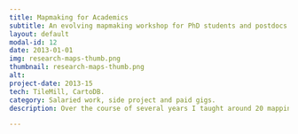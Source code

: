 ```yaml
---
title: Mapmaking for Academics
subtitle: An evolving mapmaking workshop for PhD students and postdocs based on TileMill and Carto.
layout: default
modal-id: 12
date: 2013-01-01
img: research-maps-thumb.png
thumbnail: research-maps-thumb.png
alt: 
project-date: 2013-15
tech: TileMill, CartoDB.
category: Salaried work, side project and paid gigs.
description: Over the course of several years I taught around 20 mapping workshops, creating and refining material using a very hands-on methodology of "try to replicate this output". To support the workshops I spun up a number of server instances, encouraging participants to work together as a table, one per server. <br><br>The content is available at <a href="http://researchmaps.net">researchmaps.net</a>.

---
```

